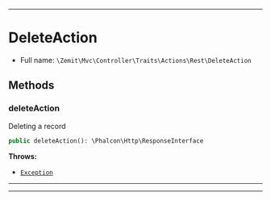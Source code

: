 ***

# DeleteAction





* Full name: `\Zemit\Mvc\Controller\Traits\Actions\Rest\DeleteAction`




## Methods


### deleteAction

Deleting a record

```php
public deleteAction(): \Phalcon\Http\ResponseInterface
```











**Throws:**

- [`Exception`](../../../../../../Exception.md)



***

***


